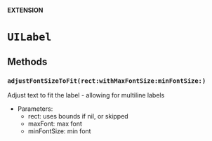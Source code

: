 **EXTENSION**

# `UILabel`

## Methods
### `adjustFontSizeToFit(rect:withMaxFontSize:minFontSize:)`

Adjust text to fit the label - allowing for multiline labels

- Parameters:
  - rect: uses bounds if nil, or skipped
  - maxFont: max font
  - minFontSize: min font
